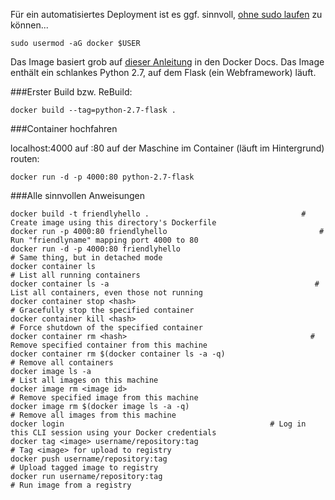 Für ein automatisiertes Deployment ist es ggf. sinnvoll, [ohne sudo laufen](https://docs.docker.com/install/linux/linux-postinstall/) zu können...

`sudo usermod -aG docker $USER`

Das Image basiert grob auf [dieser Anleitung](https://docs.docker.com/get-started/part2/) in den Docker Docs. 
Das Image enthält ein schlankes Python 2.7, auf dem Flask (ein Webframework) läuft.   

###Erster Build bzw. ReBuild:
 
`docker build --tag=python-2.7-flask .`

###Container hochfahren

localhost:4000 auf :80 auf der Maschine im Container (läuft im Hintergrund) routen:

`docker run -d -p 4000:80 python-2.7-flask`

###Alle sinnvollen Anweisungen

```
docker build -t friendlyhello .                                  # Create image using this directory's Dockerfile
docker run -p 4000:80 friendlyhello                                  # Run "friendlyname" mapping port 4000 to 80
docker run -d -p 4000:80 friendlyhello                                         # Same thing, but in detached mode
docker container ls                                                                 # List all running containers
docker container ls -a                                              # List all containers, even those not running
docker container stop <hash>                                            # Gracefully stop the specified container
docker container kill <hash>                                          # Force shutdown of the specified container
docker container rm <hash>                                         # Remove specified container from this machine
docker container rm $(docker container ls -a -q)                                          # Remove all containers
docker image ls -a                                                              # List all images on this machine
docker image rm <image id>                                             # Remove specified image from this machine
docker image rm $(docker image ls -a -q)                                    # Remove all images from this machine
docker login                                              # Log in this CLI session using your Docker credentials
docker tag <image> username/repository:tag                                   # Tag <image> for upload to registry
docker push username/repository:tag                                             # Upload tagged image to registry
docker run username/repository:tag                                                    # Run image from a registry
```